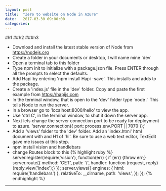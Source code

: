 ```yaml
---
layout: post
title:  "Zero to website on Node in Azure"
date:   2017-03-30 09:00:00
categories:
---
```

#h1
##h2
###h3

- Download and install the latest stable version of Node from https://nodejs.org
- Create a folder in your documents or desktop, I will name mine 'dev'
- Open a terminal tab to this folder
- Type npm init to initialize with a package.json file. Press ENTER through all the prompts to select the defaults.
- Add Hapi by entering 'npm install Hapi -save'. This installs and adds to the package.
- Create a 'index.js' file in the 'dev' folder. Copy and paste the first example from https://hapijs.com
- In the terminal window, that is open to the 'dev' folder type 'node .' This tells Node to run the server.
- In a browser go to 'localhost:8000/hello' to view the app.
- Use 'ctrl C', in the terminal window, to shut it down the server app.
- Next lets change the server connection port to be ready for deployment to azure. 'server.connection({ port: process.env.PORT || 7070 });'
- Add a 'views' folder to the 'dev' folder. Add an 'index.html' html document with and H1 of 'hi'. Be sure to use a web text editor, TextEdit gave me issues at this step.
- npm install vision and handlebars
- change Routes block to this
{% highlight ruby %}
  server.register(require('vision'), function(err) {
      if (err) {throw err;}
      server.route({
          method: 'GET',
          path: '/',
          handler: function (request, reply) {reply.view('index');}
      });
      server.views({
          engines: { html: require('handlebars') },
          relativeTo: __dirname,
          path: 'views',
      });
  });
{% endhighlight %}


---

<!-- Comments can happen here: [/blog/issues/16](https://github.com/getsetbro/blog/issues/16) -->
